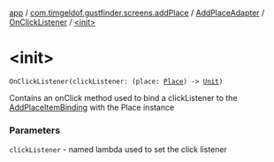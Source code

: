 [app](../../../index.md) / [com.timgeldof.gustfinder.screens.addPlace](../../index.md) / [AddPlaceAdapter](../index.md) / [OnClickListener](index.md) / [&lt;init&gt;](./-init-.md)

# &lt;init&gt;

`OnClickListener(clickListener: (place: `[`Place`](../../../com.timgeldof.gustfinder.database/-place/index.md)`) -> `[`Unit`](https://kotlinlang.org/api/latest/jvm/stdlib/kotlin/-unit/index.html)`)`

Contains an onClick method used to bind a clickListener to the [AddPlaceItemBinding](#) with the Place instance

### Parameters

`clickListener` - named lambda used to set the click listener